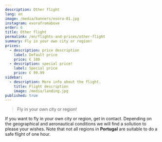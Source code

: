 ```yaml
---
description: Other flight
lang: en
image: /media/banners/evora-01.jpg
instagram: evorafromabove
order: 6
title: Other flight
permalink: /en/flights-and-prices/other-flight
summary: Fly in your own city or region!
prices:
  - description: price description
    label: Default price
    price: € 100
  - description: special price!
    label: Special price
    price: € 99.99
sidebar:
  - description: More info about the flight.
    title: Flight description
    image: /media/landing.jpg
published: true
---
```

> Fly in your own city or region!

If you want to fly in your own city or region, get in contact. Depending on the geographical and aeronautical conditions we will find a sollution to please your wishes. Note that not all regions in **Portugal** are suitable to do a safe flight of one hour.

